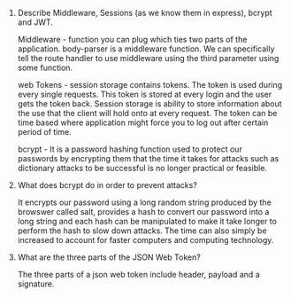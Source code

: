 <!-- Answers to the Short Answer Essay Questions go here -->
1. Describe Middleware, Sessions (as we know them in express), bcrypt and JWT.

    Middleware - function you can plug which ties two parts of the application. body-parser is a middleware function. We can specifically tell the route handler to use middleware using the third parameter using some function.
    
    web Tokens - session storage contains tokens. The token is used during every single requests. This token is stored at every login and the user gets the token back. Session storage is ability to store information about the use that the client will hold onto at every request. The token can be time based where application might force you to log out after certain period of time. 

    bcrypt - It is a password hashing function used to protect our passwords by encrypting them that the time it takes for attacks such as dictionary attacks to be successful is no longer practical or feasible. 


2. What does bcrypt do in order to prevent attacks?
    
     It encrypts our password using a long random string produced by the browswer called salt, provides a hash to convert our password into a long string and each hash can be manipulated to make it take longer to perform the hash to slow down attacks. The time can also simply be increased to account for faster computers and computing technology. 

3. What are the three parts of the JSON Web Token?
    
    The three parts of a json web token include header, payload and a signature. 